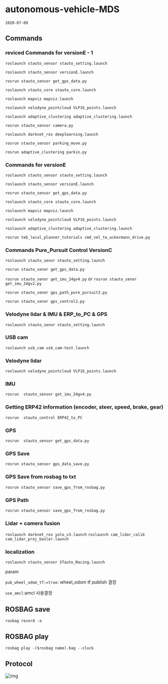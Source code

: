 # autonomous-vehicle-MDS
``2020-07-09``


## Commands
### reviced Commands for versionE - 1

``roslaunch stauto_sensor stauto_setting.launch``

``roslaunch stauto_sensor versionE.launch``

``rosrun stauto_sensor get_gps_data.py``

``roslaunch stauto_core stauto_core.launch``

``roslaunch mapviz mapviz.launch``

``roslaunch velodyne_pointcloud VLP16_points.launch``

``roslaunch adaptive_clustering adaptive_clustering.launch``

``rosrun stauto_sensor camera.py``

``roslaunch darknet_ros deeplearning.launch``

``rosrun stauto_sensor parking_move.py``

``rosrun adaptive_clustering parkin.py``


### Commands for versionE

``roslaunch stauto_sensor stauto_setting.launch``

``roslaunch stauto_sensor versionE.launch``

``rosrun stauto_sensor get_gps_data.py``

``roslaunch stauto_core stauto_core.launch``

``roslaunch mapviz mapviz.launch``

``roslaunch velodyne_pointcloud VLP16_points.launch``

``roslaunch adaptive_clustering adaptive_clustering.launch``

``rosrun teb_local_planner_tutorials cmd_vel_to_ackermann_drive.py``


### Commands Pure_Pursuit Control VersionC

``roslaunch stauto_senor stauto_setting.launch``

``rosrun stauto_senor get_gps_data.py``

``rosrun stauto_senor get_imu_24gv4.py`` or ``rosrun stauto_senor get_imu_24gv2.py``

``rosrun stauto_senor gps_path_pure_pursuit3.py``

``rosrun stauto_senor gps_control2.py``

### Velodyne lidar & IMU & ERP_to_PC & GPS 

``roslaunch stauto_senor stauto_setting.launch``

### USB cam

``roslaunch usb_cam usb_cam-test.launch ``


### Velodyne lidar

``roslaunch velodyne_pointcloud VLP16_points.launch``


### IMU

``rosrun  stauto_sensor get_imu_24gv4.py 
``

### Getting ERP42 information (encoder, steer, speed, brake, gear)

``rosrun  stauto_control ERP42_to_PC
``

### GPS

``rosrun  stauto_sensor get_gps_data.py 
``

### GPS Save

``rosrun stauto_sensor gps_data_save.py 
``

### GPS Save from rosbag to txt

``rosrun stauto_sensor save_gps_from_rosbag.py
``

### GPS Path

``rosrun stauto_sensor save_gps_from_rosbag.py
``

### Lidar + camera fusion

`` roslaunch darknet_ros yolo_v3.launch ``
``roslaunch cam_lidar_calib cam_lidar_proj_basler.launch``

### localization

``roslaunch stauto_sensor STauto_Racing.launch``

param

``pub_wheel_odom_tf:=true``: wheel_odom tf publish 결정

``use_amcl``:amcl 사용결정

## ROSBAG save

``rosbag record -a ``


## ROSBAG play

``rosbag play -($rosbag name).bag --clock``

## Protocol

![img](./docs/Protocol_set.png)
